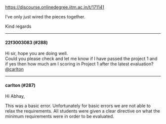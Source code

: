 https://discourse.onlinedegree.iitm.ac.in/t/171141

I’ve only just wired the pieces together.</p>
<p>Kind regards</p><hr>

<h4>22f3003083 (#288)</h4>
<p>Hi sir, hope you are doing well.<br/>
Could you please check and let me know if I have passed the project 1 and if yes then how much am I scoring in Project 1 after the latest evaluation?<br/>
<a class="mention" href="/u/carlton">@carlton</a></p><hr>

<h4>carlton (#287)</h4>
<p>Hi Abhay,</p>
<p>This was a basic error. Unfortunately for basic errors we are not able to relax the requirements. All students were given a clear directive on what the minimum requirements were in order to be evaluated.